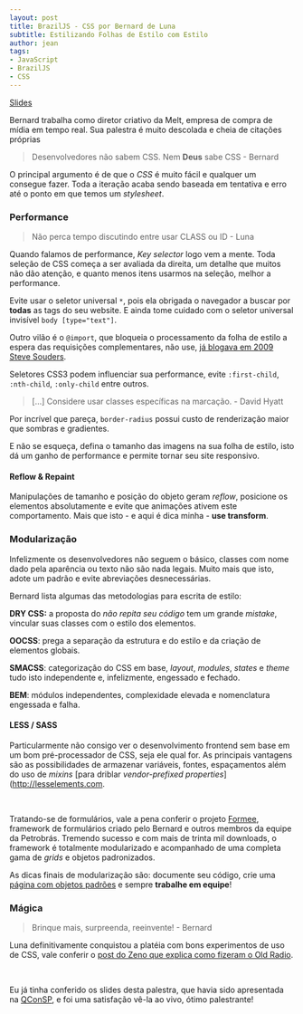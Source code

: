 ```yaml
---
layout: post
title: BrazilJS - CSS por Bernard de Luna
subtitle: Estilizando Folhas de Estilo com Estilo
author: jean
tags:
- JavaScript
- BrazilJS
- CSS
---
```


<a href="http://bernarddeluna.com/talks/estilizando" class="btn">Slides</a>

Bernard trabalha como diretor criativo da Melt, empresa de compra de mídia em tempo real. Sua palestra é muito descolada e cheia de citações próprias

> Desenvolvedores não sabem CSS. Nem **Deus** sabe CSS - Bernard

O principal argumento é de que o *CSS* é muito fácil e qualquer um consegue fazer. Toda a iteração acaba sendo baseada em tentativa e erro até o ponto em que temos um *stylesheet*.

### Performance

> Não perca tempo discutindo entre usar CLASS ou ID - Luna

Quando falamos de performance, *Key selector* logo vem a mente. Toda seleção de CSS começa a ser avaliada da direita, um detalhe que muitos não dão atenção, e quanto menos itens usarmos na seleção, melhor a performance.

Evite usar o seletor universal `*`, pois ela obrigada o navegador a buscar por **todas** as tags do seu website. E ainda tome cuidado com o seletor universal invisível `body [type="text"]`.

Outro vilão é o `@import`, que bloqueia o processamento da folha de estilo a espera das requisições complementares, não use, [já blogava em 2009 Steve Souders](http://www.stevesouders.com/blog/2009/04/09/dont-use-import).

Seletores CSS3 podem influenciar sua performance, evite `:first-child`, `:nth-child`, `:only-child` entre outros. 

> [...] Considere usar classes específicas na marcação. - David Hyatt

Por incrível que pareça, `border-radius` possui custo de renderização maior que sombras e gradientes.

E não se esqueça, defina o tamanho das imagens na sua folha de estilo, isto dá um ganho de performance e permite tornar seu site responsivo.

#### Reflow & Repaint

Manipulações de tamanho e posição do objeto geram *reflow*, posicione os elementos absolutamente e evite que animações ativem este comportamento. Mais que isto - e aqui é dica minha - **use transform**.

### Modularização

Infelizmente os desenvolvedores não seguem o básico, classes com nome dado pela aparência ou texto não são nada legais. Muito mais que isto, adote um padrão e evite abreviações desnecessárias.

Bernard lista algumas das metodologias para escrita de estilo:

**DRY CSS:** a proposta do *não repita seu código* tem um grande *mistake*, vincular suas classes com o estilo dos elementos.

**OOCSS**: prega a separação da estrutura e do estilo e da criação de elementos globais.

**SMACSS**: categorização do CSS em base, *layout*, *modules*, *states* e *theme* tudo isto independente e, infelizmente, engessado e fechado.

**BEM**: módulos independentes, complexidade elevada e nomenclatura engessada e falha.

#### LESS / SASS

Particularmente não consigo ver o desenvolvimento frontend sem base em um bom pré-processador de CSS, seja ele qual for. As principais vantagens são as possibilidades de armazenar variáveis, fontes, espaçamentos além do uso de *mixins* [para driblar *vendor-prefixed properties*](http://lesselements.com.

<br>

Tratando-se de formulários, vale a pena conferir o projeto [Formee](http://formee.org/), framework de formulários criado pelo Bernard e outros membros da equipe da Petrobrás. Tremendo sucesso e com mais de trinta mil downloads, o framework é totalmente modularizado e acompanhado de uma completa gama de *grids* e objetos padronizados.

As dicas finais de modularização são: documente seu código, crie uma [página com objetos padrões](http://twitter.github.com/bootstrap/base-css.html) e sempre **trabalhe em equipe**!

### Mágica

> Brinque mais, surpreenda, reeinvente! - Bernard

Luna definitivamente conquistou a platéia com bons experimentos de uso de CSS, vale conferir o [post do Zeno que explica como fizeram o Old Radio](http://blog.zenorocha.com/post/27569632629/como-fizemos-o-oldradio). 

<br>

Eu já tinha conferido os slides desta palestra, que havia sido apresentada na [QConSP](http://qconsp.com), e foi uma satisfação vê-la ao vivo, ótimo palestrante!